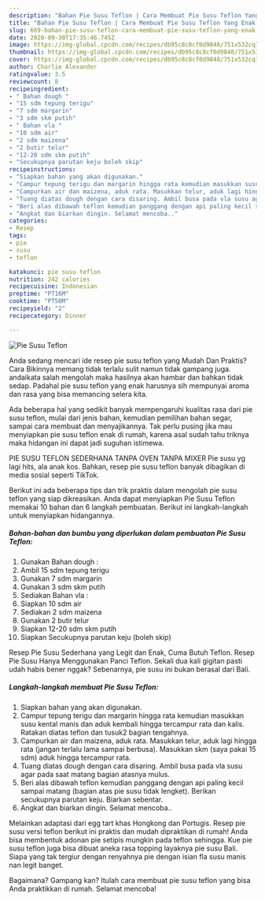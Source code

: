```yaml
---
description: "Bahan Pie Susu Teflon | Cara Membuat Pie Susu Teflon Yang Enak dan Simpel"
title: "Bahan Pie Susu Teflon | Cara Membuat Pie Susu Teflon Yang Enak dan Simpel"
slug: 669-bahan-pie-susu-teflon-cara-membuat-pie-susu-teflon-yang-enak-dan-simpel
date: 2020-09-30T17:35:46.745Z
image: https://img-global.cpcdn.com/recipes/db95c8c8cf0d9848/751x532cq70/pie-susu-teflon-foto-resep-utama.jpg
thumbnail: https://img-global.cpcdn.com/recipes/db95c8c8cf0d9848/751x532cq70/pie-susu-teflon-foto-resep-utama.jpg
cover: https://img-global.cpcdn.com/recipes/db95c8c8cf0d9848/751x532cq70/pie-susu-teflon-foto-resep-utama.jpg
author: Charlie Alexander
ratingvalue: 3.5
reviewcount: 8
recipeingredient:
- " Bahan dough "
- "15 sdm tepung terigu"
- "7 sdm margarin"
- "3 sdm skm putih"
- " Bahan vla "
- "10 sdm air"
- "2 sdm maizena"
- "2 butir telur"
- "12-20 sdm skm putih"
- "Secukupnya parutan keju boleh skip"
recipeinstructions:
- "Siapkan bahan yang akan digunakan."
- "Campur tepung terigu dan margarin hingga rata kemudian masukkan susu kental manis dan aduk kembali hingga tercampur rata dan kalis. Ratakan diatas teflon dan tusuk2 bagian tengahnya."
- "Campurkan air dan maizena, aduk rata. Masukkan telur, aduk lagi hingga rata (jangan terlalu lama sampai berbusa). Masukkan skm (saya pakai 15 sdm) aduk hingga tercampur rata."
- "Tuang diatas dough dengan cara disaring. Ambil busa pada vla susu agar pada saat matang bagian atasnya mulus."
- "Beri alas dibawah teflon kemudian panggang dengan api paling kecil sampai matang (bagian atas pie susu tidak lengket). Berikan secukupnya parutan keju. Biarkan sebentar."
- "Angkat dan biarkan dingin. Selamat mencoba.."
categories:
- Resep
tags:
- pie
- susu
- teflon

katakunci: pie susu teflon 
nutrition: 242 calories
recipecuisine: Indonesian
preptime: "PT16M"
cooktime: "PT50M"
recipeyield: "2"
recipecategory: Dinner

---
```



![Pie Susu Teflon](https://img-global.cpcdn.com/recipes/db95c8c8cf0d9848/751x532cq70/pie-susu-teflon-foto-resep-utama.jpg)

Anda sedang mencari ide resep pie susu teflon yang Mudah Dan Praktis? Cara Bikinnya memang tidak terlalu sulit namun tidak gampang juga. andaikata salah mengolah maka hasilnya akan hambar dan bahkan tidak sedap. Padahal pie susu teflon yang enak harusnya sih mempunyai aroma dan rasa yang bisa memancing selera kita.

Ada beberapa hal yang sedikit banyak mempengaruhi kualitas rasa dari pie susu teflon, mulai dari jenis bahan, kemudian pemilihan bahan segar, sampai cara membuat dan menyajikannya. Tak perlu pusing jika mau menyiapkan pie susu teflon enak di rumah, karena asal sudah tahu triknya maka hidangan ini dapat jadi suguhan istimewa.

PIE SUSU TEFLON SEDERHANA TANPA OVEN TANPA MIXER Pie susu yg lagi hits, ala anak kos. Bahkan, resep pie susu teflon banyak dibagikan di media sosial seperti TikTok.


Berikut ini ada beberapa tips dan trik praktis dalam mengolah pie susu teflon yang siap dikreasikan. Anda dapat menyiapkan Pie Susu Teflon memakai 10 bahan dan 6 langkah pembuatan. Berikut ini langkah-langkah untuk menyiapkan hidangannya.

<!--inarticleads1-->

##### Bahan-bahan dan bumbu yang diperlukan dalam pembuatan Pie Susu Teflon:

1. Gunakan  Bahan dough :
1. Ambil 15 sdm tepung terigu
1. Gunakan 7 sdm margarin
1. Gunakan 3 sdm skm putih
1. Sediakan  Bahan vla :
1. Siapkan 10 sdm air
1. Sediakan 2 sdm maizena
1. Gunakan 2 butir telur
1. Siapkan 12-20 sdm skm putih
1. Siapkan Secukupnya parutan keju (boleh skip)


Resep Pie Susu Sederhana yang Legit dan Enak, Cuma Butuh Teflon. Resep Pie Susu Hanya Menggunakan Panci Teflon. Sekali dua kali gigitan pasti udah habis bener nggak? Sebenarnya, pie susu ini bukan berasal dari Bali. 

<!--inarticleads2-->

##### Langkah-langkah membuat Pie Susu Teflon:

1. Siapkan bahan yang akan digunakan.
1. Campur tepung terigu dan margarin hingga rata kemudian masukkan susu kental manis dan aduk kembali hingga tercampur rata dan kalis. Ratakan diatas teflon dan tusuk2 bagian tengahnya.
1. Campurkan air dan maizena, aduk rata. Masukkan telur, aduk lagi hingga rata (jangan terlalu lama sampai berbusa). Masukkan skm (saya pakai 15 sdm) aduk hingga tercampur rata.
1. Tuang diatas dough dengan cara disaring. Ambil busa pada vla susu agar pada saat matang bagian atasnya mulus.
1. Beri alas dibawah teflon kemudian panggang dengan api paling kecil sampai matang (bagian atas pie susu tidak lengket). Berikan secukupnya parutan keju. Biarkan sebentar.
1. Angkat dan biarkan dingin. Selamat mencoba..


Melainkan adaptasi dari egg tart khas Hongkong dan Portugis. Resep pie susu versi teflon berikut ini praktis dan mudah dipraktikan di rumah! Anda bisa membentuk adonan pie setipis mungkin pada teflon sehingga. Kue pie susu teflon juga bisa dibuat aneka rasa topping layaknya pie susu Bali. Siapa yang tak tergiur dengan renyahnya pie dengan isian fla susu manis nan legit banget. 

Bagaimana? Gampang kan? Itulah cara membuat pie susu teflon yang bisa Anda praktikkan di rumah. Selamat mencoba!
